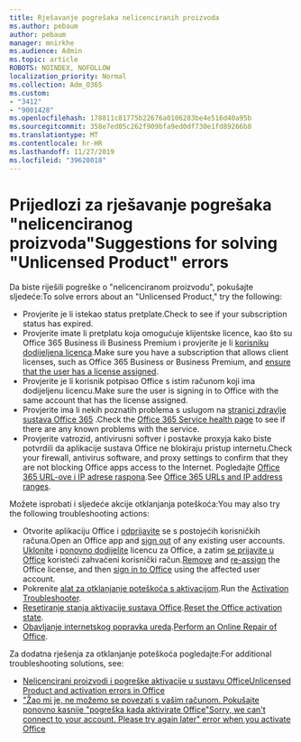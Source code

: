 ```yaml
---
title: Rješavanje pogrešaka nelicenciranih proizvoda
ms.author: pebaum
author: pebaum
manager: mnirkhe
ms.audience: Admin
ms.topic: article
ROBOTS: NOINDEX, NOFOLLOW
localization_priority: Normal
ms.collection: Adm_O365
ms.custom:
- "3412"
- "9001428"
ms.openlocfilehash: 178811c81775b22676a0106283be4e516d40a95b
ms.sourcegitcommit: 358e7ed05c262f909bfa9ed0df730e1fd89266b8
ms.translationtype: MT
ms.contentlocale: hr-HR
ms.lasthandoff: 11/27/2019
ms.locfileid: "39628018"
---
```

# <a name="suggestions-for-solving-unlicensed-product-errors"></a><span data-ttu-id="d5880-102">Prijedlozi za rješavanje pogrešaka "nelicenciranog proizvoda"</span><span class="sxs-lookup"><span data-stu-id="d5880-102">Suggestions for solving "Unlicensed Product" errors</span></span>

<span data-ttu-id="d5880-103">Da biste riješili pogreške o "nelicenciranom proizvodu", pokušajte sljedeće:</span><span class="sxs-lookup"><span data-stu-id="d5880-103">To solve errors about an "Unlicensed Product," try the following:</span></span>

- <span data-ttu-id="d5880-104">Provjerite je li istekao status pretplate.</span><span class="sxs-lookup"><span data-stu-id="d5880-104">Check to see if your subscription status has expired.</span></span>
- <span data-ttu-id="d5880-105">Provjerite imate li pretplatu koja omogućuje klijentske licence, kao što su Office 365 Business ili Business Premium i provjerite je li [korisniku dodijeljena licenca](https://docs.microsoft.com/office365/admin/subscriptions-and-billing/assign-licenses-to-users).</span><span class="sxs-lookup"><span data-stu-id="d5880-105">Make sure you have a subscription that allows client licenses, such as Office 365 Business or Business Premium, and [ensure that the user has a license assigned](https://docs.microsoft.com/office365/admin/subscriptions-and-billing/assign-licenses-to-users).</span></span> 
- <span data-ttu-id="d5880-106">Provjerite je li korisnik potpisao Office s istim računom koji ima dodijeljenu licencu.</span><span class="sxs-lookup"><span data-stu-id="d5880-106">Make sure the user is signing in to Office with the same account that has the license assigned.</span></span>
- <span data-ttu-id="d5880-107">Provjerite ima li nekih poznatih problema s uslugom na [stranici zdravlje sustava Office 365](https://docs.microsoft.com/office365/enterprise/view-service-health) .</span><span class="sxs-lookup"><span data-stu-id="d5880-107">Check the [Office 365 Service health page](https://docs.microsoft.com/office365/enterprise/view-service-health) to see if there are any known problems with the service.</span></span>
- <span data-ttu-id="d5880-108">Provjerite vatrozid, antivirusni softver i postavke proxyja kako biste potvrdili da aplikacije sustava Office ne blokiraju pristup internetu.</span><span class="sxs-lookup"><span data-stu-id="d5880-108">Check your firewall, antivirus software, and proxy settings to confirm that they are not blocking Office apps access to the Internet.</span></span> <span data-ttu-id="d5880-109">Pogledajte [Office 365 URL-ove i IP adrese raspona](https://docs.microsoft.com/office365/enterprise/urls-and-ip-address-ranges).</span><span class="sxs-lookup"><span data-stu-id="d5880-109">See [Office 365 URLs and IP address ranges](https://docs.microsoft.com/office365/enterprise/urls-and-ip-address-ranges).</span></span>

<span data-ttu-id="d5880-110">Možete isprobati i sljedeće akcije otklanjanja poteškoća:</span><span class="sxs-lookup"><span data-stu-id="d5880-110">You may also try the following troubleshooting actions:</span></span> 

- <span data-ttu-id="d5880-111">Otvorite aplikaciju Office i [odprijavite](https://support.office.com/article/5a20dc11-47e9-4b6f-945d-478cb6d92071) se s postojećih korisničkih računa.</span><span class="sxs-lookup"><span data-stu-id="d5880-111">Open an Office app and [sign out](https://support.office.com/article/5a20dc11-47e9-4b6f-945d-478cb6d92071) of any existing user accounts.</span></span> <span data-ttu-id="d5880-112">[Uklonite](https://docs.microsoft.com/office365/admin/manage/remove-licenses-from-users) i [ponovno dodijelite](https://docs.microsoft.com/office365/admin/manage/assign-licenses-to-users) licencu za Office, a zatim [se prijavite u Office](https://support.office.com/article/628ea040-f265-49de-b986-be09c3ebf8a9) koristeći zahvaćeni korisnički račun.</span><span class="sxs-lookup"><span data-stu-id="d5880-112">[Remove](https://docs.microsoft.com/office365/admin/manage/remove-licenses-from-users) and [re-assign](https://docs.microsoft.com/office365/admin/manage/assign-licenses-to-users) the Office license, and then [sign in to Office](https://support.office.com/article/628ea040-f265-49de-b986-be09c3ebf8a9) using the affected user account.</span></span>
- <span data-ttu-id="d5880-113">Pokrenite [alat za otklanjanje poteškoća s aktivacijom](https://aka.ms/SARA-OfficeActivation-Alchemy).</span><span class="sxs-lookup"><span data-stu-id="d5880-113">Run the [Activation Troubleshooter](https://aka.ms/SARA-OfficeActivation-Alchemy).</span></span>
- <span data-ttu-id="d5880-114">[Resetiranje stanja aktivacije sustava Office](https://docs.microsoft.com/office365/troubleshoot/activation/reset-office-365-proplus-activation-state).</span><span class="sxs-lookup"><span data-stu-id="d5880-114">[Reset the Office activation state](https://docs.microsoft.com/office365/troubleshoot/activation/reset-office-365-proplus-activation-state).</span></span> 
- <span data-ttu-id="d5880-115">[Obavljanje internetskog popravka ureda](https://support.office.com/Article/7821d4b6-7c1d-4205-aa0e-a6b40c5bb88b).</span><span class="sxs-lookup"><span data-stu-id="d5880-115">[Perform an Online Repair of Office](https://support.office.com/Article/7821d4b6-7c1d-4205-aa0e-a6b40c5bb88b).</span></span>

<span data-ttu-id="d5880-116">Za dodatna rješenja za otklanjanje poteškoća pogledajte:</span><span class="sxs-lookup"><span data-stu-id="d5880-116">For additional troubleshooting solutions, see:</span></span> 

- [<span data-ttu-id="d5880-117">Nelicencirani proizvodi i pogreške aktivacije u sustavu Office</span><span class="sxs-lookup"><span data-stu-id="d5880-117">Unlicensed Product and activation errors in Office</span></span>](https://support.office.com/Article/0d23d3c0-c19c-4b2f-9845-5344fedc4380)
- [<span data-ttu-id="d5880-118">"Žao mi je, ne možemo se povezati s vašim računom. Pokušajte ponovno kasnije "pogreška kada aktivirate Office</span><span class="sxs-lookup"><span data-stu-id="d5880-118">"Sorry, we can't connect to your account. Please try again later" error when you activate Office</span></span>](https://docs.microsoft.com/office/troubleshoot/activation-installation/issue-when-activate-office-from-office-365)